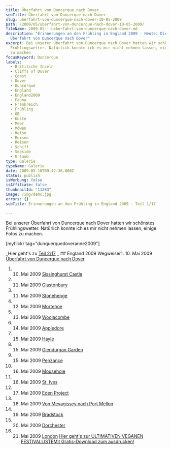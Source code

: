 ```yaml
---
title: Überfahrt von Duncerque nach Dover
seoTitle: Überfahrt von Duncerque nach Dover
slug: uberfahrt-von-duncerque-nach-dover-10-05-2009
path: /2009/05/uberfahrt-von-duncerque-nach-dover-10-05-2009/
fileName: 2009-05---ueberfahrt-von-duncerque-nach-dover.md
description: "Erinnerungen an den Frühling in England 2009 - Heute: Die
  Überfahrt von Duncerque nach Dover"
excerpt: Bei unserer Überfahrt von Duncerque nach Dover hatten wir schönstes
  Frühlingswetter. Natürlich konnte ich es mir nicht nehmen lassen, einige Fotos
  zu machen
focusKeyword: Duncerque
labels:
  - Brititsche Inseln
  - Cliffs of Dover
  - Coast
  - Dover
  - Duncerque
  - England
  - England2009
  - Fauna
  - Frankreich
  - Frühling
  - GB
  - Küste
  - Meer
  - Möwen
  - Reise
  - Reisen
  - Reisen
  - Schiff
  - Seaside
  - Urlaub
type: Galerie
typeName: Galerie
date: 2009-05-10T09:42:36.000Z
status: publish
isWerbung: false
isAffiliate: false
thumbnailId: "11283"
image: /img/demo.jpg
errors: {}
subTitle: Erinnerungen an den Frühling in England 2009 - Teil 1/17
  
---
```


Bei unserer Überfahrt von Duncerque nach Dover hatten wir schönstes
Frühlingswetter. Natürlich konnte ich es mir nicht nehmen lassen, einige Fotos
zu machen.

[myflickr tag="dunquerquedoveranne2009"]

_Hier geht's zu [Teil 2/17](/2009/05/sissinghurst-castle/) _ ## England 2009
Wegweiser1. 10. Mai 2009
[Überfahrt von Duncerque nach Dover](/2009/05/uberfahrt-von-duncerque-nach-dover-10-05-2009/)

1.  10. Mai 2009 [Sissinghurst Castle](/2009/05/sissinghurst-castle/)
1.  11. Mai 2009 [Glastonbury](/2009/05/glastonbury-11-05-2009/)
1.  11. Mai 2009 [Stonehenge](/2009/05/stonehenge-11-05-2009/)
1.  12. Mai 2009 [Mortehoe](/2009/05/mortehoe-cornwall-12-05-2009/)
1.  13. Mai 2009 [Woolacombe](/2009/05/woolacombe-cornwall-13-05-2009/)
1.  14. Mai 2009 [Appledore](/2009/05/appledore-cornwall-14-05-2009/)
1.  15. Mai 2009 [Hayle](/2009/05/hayle-cornwall-14-15-05-2009/)
1.  15. Mai 2009 [Glendurgan Garden](/2009/05/glendurgan-garden-15-05-2009-2/)
1.  15. Mai 2009 [Penzance](/2009/05/penzance-cornwall-15-05-2009/)
1.  16. Mai 2009 [Mousehole](/2009/05/mousehole-cornwall-16-05-2009/)
1.  16. Mai 2009 [St. Ives](/2009/05/st-ives-cornwall-16-05-2009/)
1.  17. Mai 2009 [Eden Project](/2009/05/eden-project/)
1.  18. Mai 2009
        [Von Mevagissey nach Port Mellon](/2009/05/von-mevagissey-nach-port-mellon-18-05-2009/)
1.  19. Mai 2009 [Bradstock](/2009/05/bradstock-19-05-2009/)
1.  20. Mai 2009 [Dorchester](/2009/05/dorchester/)
1.  21. Mai 2009 [London](/2009/05/london-21-05-2009/)
        [Hier geht's zur ULTIMATIVEN VEGANEN FESTIVALLISTEMit Gratis-Download zum ausdrucken!](/2015/03/die-ultimative-vegane-festivalliste)

  
